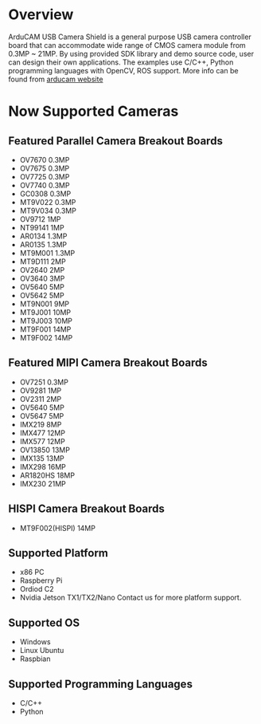 # Overview
ArduCAM USB Camera Shield is a general purpose USB camera controller board that can accommodate wide range of CMOS camera module from 0.3MP ~ 21MP.
By using provided SDK library and demo source code, user can design their own applications.
The examples use C/C++, Python programming languages with OpenCV, ROS support.
More info can be found from [arducam website](http://www.arducam.com/arducam-usb-camera-shield-released/)

# Now Supported Cameras
## Featured Parallel Camera Breakout Boards  
- OV7670 0.3MP
- OV7675 0.3MP
- OV7725 0.3MP
- OV7740 0.3MP
- GC0308 0.3MP
- MT9V022 0.3MP
- MT9V034 0.3MP
- OV9712 1MP
- NT99141 1MP
- AR0134 1.3MP
- AR0135 1.3MP
- MT9M001 1.3MP
- MT9D111 2MP
- OV2640 2MP
- OV3640 3MP
- OV5640 5MP
- OV5642 5MP
- MT9N001 9MP
- MT9J001 10MP
- MT9J003 10MP
- MT9F001 14MP
- MT9F002 14MP

## Featured MIPI Camera Breakout Boards  
- OV7251 0.3MP
- OV9281 1MP
- OV2311 2MP
- OV5640 5MP
- OV5647 5MP
- IMX219 8MP
- IMX477 12MP
- IMX577 12MP
- OV13850 13MP	
- IMX135 13MP	
- IMX298 16MP	
- AR1820HS 18MP	
- IMX230 21MP	

## HISPI Camera Breakout Boards  
- MT9F002(HISPI) 14MP

## Supported Platform 
- x86 PC
- Raspberry Pi
- Ordiod C2
- Nvidia Jetson TX1/TX2/Nano
Contact us for more platform support.

## Supported OS 
- Windows
- Linux Ubuntu
- Raspbian

## Supported Programming Languages
- C/C++
- Python
